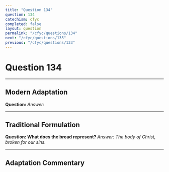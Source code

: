 ```yaml
---
title: "Question 134"
question: 134
catechism: cfyc
completed: false
layout: question
permalink: "/cfyc/questions/134"
next: "/cfyc/questions/135"
previous: "/cfyc/questions/133"
---
```

# Question 134
---
## Modern Adaptation
<strong>
    Question:
</strong>

<em>
    Answer:
</em>

---
## Traditional Formulation
<strong>
    Question: What does the bread represent?
</strong>

<em>
    Answer: The body of Christ, broken for our sins.
</em>

---
## Adaptation Commentary
